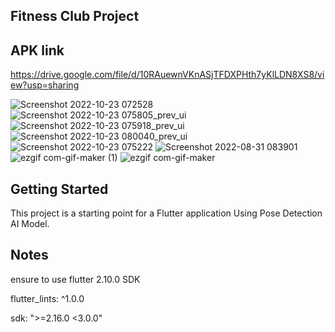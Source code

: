 ## Fitness Club Project
## APK link 

https://drive.google.com/file/d/10RAuewnVKnASjTFDXPHth7yKlLDN8XS8/view?usp=sharing

![Screenshot 2022-10-23 072528](https://github.com/Youssef-Khorshed/Fitness-Club/assets/66167521/3b451aa2-ce1b-4776-8de9-ae56ff7bcbcc)
![Screenshot 2022-10-23 075805_prev_ui](https://github.com/Youssef-Khorshed/Fitness-Club/assets/66167521/dd57af34-7743-4e0c-9252-adb71c15bb2d)
![Screenshot 2022-10-23 075918_prev_ui](https://github.com/Youssef-Khorshed/Fitness-Club/assets/66167521/4ec526f8-b6ec-466e-b31a-3c5c469ca6a9)
![Screenshot 2022-10-23 080040_prev_ui](https://github.com/Youssef-Khorshed/Fitness-Club/assets/66167521/80d932a5-eb90-46a7-baf5-2cea98e058af)
![Screenshot 2022-10-23 075222](https://github.com/Youssef-Khorshed/Fitness-Club/assets/66167521/2a20288d-4e11-4130-8692-53d407093134)
![Screenshot 2022-08-31 083901](https://user-images.githubusercontent.com/66167521/187815071-faf09288-41e4-40ea-86fa-5815057abc05.png)
![ezgif com-gif-maker (1)](https://user-images.githubusercontent.com/66167521/187718422-306005dc-65fe-4b01-a26a-19c433ac47ee.gif)
![ezgif com-gif-maker](https://user-images.githubusercontent.com/66167521/187718597-b604513d-3d47-41d1-ad0f-e61dc77b7573.gif)



## Getting Started

This project is a starting point for a Flutter application Using Pose Detection AI Model.

## Notes 
ensure to use flutter 2.10.0 SDK

flutter_lints: ^1.0.0

sdk: ">=2.16.0 <3.0.0"
